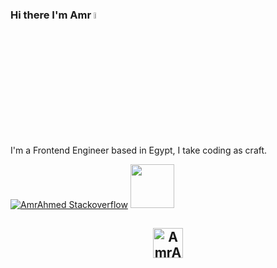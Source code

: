 ### Hi there I'm Amr <a href="https://www.gautamkrishnar.com/"><img src="https://media.giphy.com/media/hvRJCLFzcasrR4ia7z/giphy.gif" width="5%"></a>
I'm a Frontend Engineer based in Egypt, I take coding as craft.   

[![AmrAhmed Stackoverflow](https://github-readme-stackoverflow.vercel.app/?userID=8792439&layout=compact&theme=dark)](https://stackoverflow.com/users/8792439/amr)
<a href="https://stackoverflow.com/users/8792439/amr">
<img width="70px" src="https://raw.githubusercontent.com/omidnikrah/github-readme-stackoverflow/master/stackoverflow.svg" />
</a>

<h2 align="center"> <a href="https://www.AmrAhmedA.com"> <img width="48px" src="https://amrahmeda.com/_next/static/media/Asset8.10f66cbc.svg" alt="AmrAhmedA" /> </a></h2>
